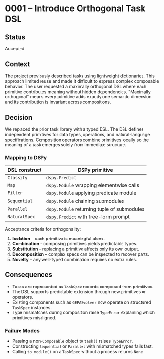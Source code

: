 # 0001 – Introduce Orthogonal Task DSL

## Status

Accepted

## Context

The project previously described tasks using lightweight dictionaries.
This approach limited reuse and made it difficult to express complex
composable behavior.  The user requested a maximally orthogonal DSL where
each primitive contributes meaning without hidden dependencies. "Maximally
orthogonal" means every primitive adds exactly one semantic dimension and
its contribution is invariant across compositions.

## Decision

We replaced the prior task library with a typed DSL.  The DSL defines
independent primitives for data types, operations, and natural-language
specifications.  Composition operators combine primitives locally so the
meaning of a task emerges solely from immediate structure.

### Mapping to DSPy

| DSL construct | DSPy primitive |
| ------------- | -------------- |
| `Classify`    | `dspy.Predict` |
| `Map`         | `dspy.Module` wrapping elementwise calls |
| `Filter`      | `dspy.Module` applying predicate module |
| `Sequential`  | `dspy.Module` chaining submodules |
| `Parallel`    | `dspy.Module` returning tuple of submodules |
| `NaturalSpec` | `dspy.Predict` with free-form prompt |

Acceptance criteria for orthogonality:

1. **Isolation** – each primitive is meaningful alone.
2. **Combination** – composing primitives yields predictable types.
3. **Substitution** – replacing a primitive affects only its own output.
4. **Decomposition** – complex specs can be inspected to recover parts.
5. **Novelty** – any well-typed combination requires no extra rules.

## Consequences

- Tasks are represented as `TaskSpec` records composed from primitives.
- The DSL supports predictable extension through new primitives or
  operators.
- Existing components such as `GEPAEvolver` now operate on structured
  `TaskSpec` instances.
- Type mismatches during composition raise `TypeError` explaining which
  primitives misaligned.

### Failure Modes

- Passing a non-`Composable` object to `task()` raises `TypeError`.
- Constructing `Sequential` or `Parallel` with mismatched types fails fast.
- Calling `to_module()` on a `TaskSpec` without a process returns `None`.
